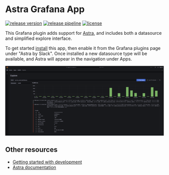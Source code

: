 # Astra Grafana App

[![release version](https://img.shields.io/github/v/release/slackhq/slack-astra-app?include_prereleases)](https://github.com/slackhq/slack-astra-app/releases)
[![release pipeline](https://img.shields.io/github/actions/workflow/status/slackhq/slack-astra-app/release.yml?label=release)](https://github.com/slackhq/slack-astra-app/actions/workflows/release.yml)
[![license](https://img.shields.io/github/license/slackhq/slack-astra-app)](https://github.com/slackhq/slack-astra-app/blob/master/LICENSE)

This Grafana plugin adds support for [Astra](https://github.com/slackhq/astra), and includes both a datasource and 
simplified explore interface.

To get started [install](https://grafana.com/docs/grafana/latest/plugins/installation/) this app, then enable it from 
the Grafana plugins page under "Astra by Slack". Once installed a new datasource type will be available, and Astra will
appear in the navigation under Apps.

![Astra explore](src/img/explore.png)

## Other resources
* [Getting started with development](.github/CONTRIBUTING.md#getting-started-with-development)
* [Astra documentation](https://slackhq.github.io/astra/overview.html)

